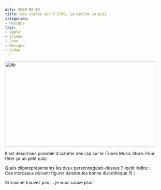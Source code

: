 ```yaml
---
date: 2009-02-19
title: Des vidéos sur l'ITMS, ça mérite un quiz
categories:
- Musique
tags:
- apple
- iTunes
- Jeux
- Musique
- Vidéo
---
```

<img class="alignnone size-full wp-image-1029" title="dp" src="https://dlgjp9x71cipk.cloudfront.net/2009/02/dp.png" alt="dp" width="500" height="281" />

Il est désormais possible d'acheter des clip sur le iTunes Music Store.
Pour fêter ça un petit quiz.

Quels clipsreprésentents les deux personnagesci-dessus  ? 
(petit indice  : Ces morceaux doivent figurer danstoutes bonne discothèque  !!! )

Si vousne trouvez pas ... je vous cause plus !
